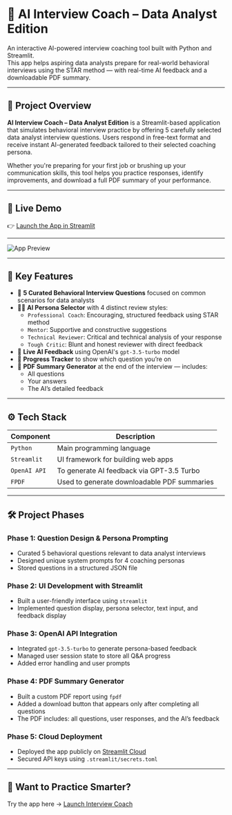 # 🎤 AI Interview Coach – Data Analyst Edition

An interactive AI-powered interview coaching tool built with Python and Streamlit.  
This app helps aspiring data analysts prepare for real-world behavioral interviews using the STAR method — with real-time AI feedback and a downloadable PDF summary.

---

## 📌 Project Overview

**AI Interview Coach – Data Analyst Edition** is a Streamlit-based application that simulates behavioral interview practice by offering 5 carefully selected data analyst interview questions. Users respond in free-text format and receive instant AI-generated feedback tailored to their selected coaching persona.

Whether you're preparing for your first job or brushing up your communication skills, this tool helps you practice responses, identify improvements, and download a full PDF summary of your performance.

---

## 🚀 Live Demo

👉 [Launch the App in Streamlit](https://ai-interview-coach-data-analyst-edition-6v8hscouvvdum2cpw6dctt.streamlit.app/)

---

![App Preview](assets/app-screenshot.png)

---

## 🧠 Key Features

- 🎯 **5 Curated Behavioral Interview Questions** focused on common scenarios for data analysts  
- 🧑‍🏫 **AI Persona Selector** with 4 distinct review styles:
  - `Professional Coach`: Encouraging, structured feedback using STAR method
  - `Mentor`: Supportive and constructive suggestions
  - `Technical Reviewer`: Critical and technical analysis of your response
  - `Tough Critic`: Blunt and honest reviewer with direct feedback
- 💬 **Live AI Feedback** using OpenAI's `gpt-3.5-turbo` model
- 📝 **Progress Tracker** to show which question you’re on
- 📄 **PDF Summary Generator** at the end of the interview — includes:
  - All questions  
  - Your answers  
  - The AI’s detailed feedback

---

## ⚙️ Tech Stack

| Component      | Description                                 |
|----------------|---------------------------------------------|
| `Python`       | Main programming language                   |
| `Streamlit`    | UI framework for building web apps          |
| `OpenAI API`   | To generate AI feedback via GPT-3.5 Turbo   |
| `FPDF`         | Used to generate downloadable PDF summaries |

---

## 🛠 Project Phases

### Phase 1: Question Design & Persona Prompting  
- Curated 5 behavioral questions relevant to data analyst interviews  
- Designed unique system prompts for 4 coaching personas  
- Stored questions in a structured JSON file

### Phase 2: UI Development with Streamlit  
- Built a user-friendly interface using `streamlit`  
- Implemented question display, persona selector, text input, and feedback display

### Phase 3: OpenAI API Integration  
- Integrated `gpt-3.5-turbo` to generate persona-based feedback  
- Managed user session state to store all Q&A progress  
- Added error handling and user prompts

### Phase 4: PDF Summary Generator  
- Built a custom PDF report using `fpdf`  
- Added a download button that appears only after completing all questions  
- The PDF includes: all questions, user responses, and the AI’s feedback

### Phase 5: Cloud Deployment  
- Deployed the app publicly on [Streamlit Cloud](https://streamlit.io/cloud)  
- Secured API keys using `.streamlit/secrets.toml`

---

## 📢 Want to Practice Smarter?

Try the app here → [Launch Interview Coach](https://ai-interview-coach-data-analyst-edition-6v8hscouvvdum2cpw6dctt.streamlit.app)
